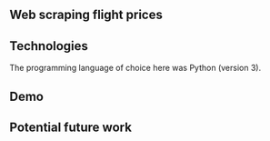 ## Web scraping flight prices


## Technologies

The programming language of choice here was Python (version 3).

## Demo




## Potential future work

